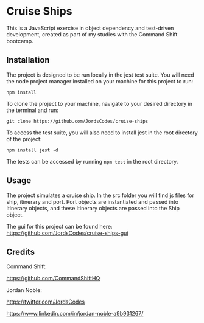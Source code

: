 # Cruise Ships

This is a JavaScript exercise in object dependency and test-driven development, created as part of my studies with the Command Shift bootcamp.

## Installation

The project is designed to be run locally in the jest test suite. You will need the node project manager installed on your machine for this project to run:

`npm install`

To clone the project to your machine, navigate to your desired directory in the terminal and run:

`git clone https://github.com/JordsCodes/cruise-ships`

To access the test suite, you will also need to install jest in the root directory of the project:

`npm install jest -d`

The tests can be accessed by running `npm test` in the root directory.

## Usage

The project simulates a cruise ship. In the src folder you will find js files for ship, itinerary and port. Port objects are instantiated and passed into Itinerary objects, and these Itinerary objects are passed into the Ship object. 

The gui for this project can be found here: https://github.com/JordsCodes/cruise-ships-gui

## Credits

Command Shift:

https://github.com/CommandShiftHQ

Jordan Noble:

https://twitter.com/JordsCodes

https://www.linkedin.com/in/jordan-noble-a9b931267/



